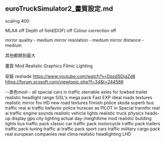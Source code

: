euroTruckSimulator2_畫質設定.md
---

scaling 400

MLAA off
Depth of field(DOF) off 
Colour correction off

mirror quality - medium
mirror resolation - medium
mirror distance - medium

其他都開到最大


畫質 Mod 
Realistic Graphics
Filmic Lighting


安裝 reshade
https://www.youtube.com/watch?v=DpzdSDigZd8
https://forum.scssoft.com/viewtopic.php?f=34&t=244586




--景色mod--
all special cars in traffic
sterrable axles for lowbed trailer
realistic headlight range
SiSL's mega pack
Fast EXP 
ideal roads textures
realistic mirror fov
HD new road textures
finnish police skoda superb
bus traffic 
real ai traffic befavior
police huracan as PILOT in Special transfor
real ai traffic engine sounds 
realistic vehicle lights
realistic truck physics
heads-up display gps
city lighting
actual day-/neighttime mod
realistic building lights
bus traffic pack
classic car traffic pack 
motorcycle traffic pack
trailers traffic pack
tuning traffic
ai traffic pack
sport cars traffic
military cargo pack
real european companies
real clima
realistic headlighting LHD